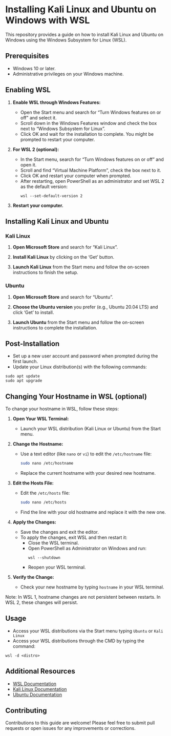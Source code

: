 # Installing Kali Linux and Ubuntu on Windows with WSL

This repository provides a guide on how to install Kali Linux and Ubuntu on Windows using the Windows Subsystem for Linux (WSL).

## Prerequisites

- Windows 10 or later.
- Administrative privileges on your Windows machine.

## Enabling WSL

1. **Enable WSL through Windows Features:**
   - Open the Start menu and search for “Turn Windows features on or off” and select it.
   - Scroll down in the Windows Features window and check the box next to “Windows Subsystem for Linux”.
   - Click OK and wait for the installation to complete. You might be prompted to restart your computer.

2. **For WSL 2 (optional):** 
   - In the Start menu, search for “Turn Windows features on or off” and open it.
   - Scroll and find “Virtual Machine Platform”, check the box next to it.
   - Click OK and restart your computer when prompted.
   - After restarting, open PowerShell as an administrator and set WSL 2 as the default version:
     ```
     wsl --set-default-version 2
     ```

3. **Restart your computer.**

## Installing Kali Linux and Ubuntu

### Kali Linux

1. **Open Microsoft Store** and search for “Kali Linux”.

2. **Install Kali Linux** by clicking on the ‘Get’ button.

3. **Launch Kali Linux** from the Start menu and follow the on-screen instructions to finish the setup.

### Ubuntu

1. **Open Microsoft Store** and search for “Ubuntu”.

2. **Choose the Ubuntu version** you prefer (e.g., Ubuntu 20.04 LTS) and click ‘Get’ to install.

3. **Launch Ubuntu** from the Start menu and follow the on-screen instructions to complete the installation.

## Post-Installation

- Set up a new user account and password when prompted during the first launch.
- Update your Linux distribution(s) with the following commands:
```
sudo apt update
sudo apt upgrade
```

## Changing Your Hostname in WSL (optional)

To change your hostname in WSL, follow these steps:

1. **Open Your WSL Terminal:**
   - Launch your WSL distribution (Kali Linux or Ubuntu) from the Start menu.

2. **Change the Hostname:**
   - Use a text editor (like `nano` or `vi`) to edit the `/etc/hostname` file:
     ```bash
     sudo nano /etc/hostname
     ```
   - Replace the current hostname with your desired new hostname.

3. **Edit the Hosts File:**
   - Edit the `/etc/hosts` file:
     ```bash
     sudo nano /etc/hosts
     ```
   - Find the line with your old hostname and replace it with the new one.

4. **Apply the Changes:**
   - Save the changes and exit the editor.
   - To apply the changes, exit WSL and then restart it:
     - Close the WSL terminal.
     - Open PowerShell as Administrator on Windows and run:
       ```
       wsl --shutdown
       ```
     - Reopen your WSL terminal.

5. **Verify the Change:**
   - Check your new hostname by typing `hostname` in your WSL terminal.

Note: In WSL 1, hostname changes are not persistent between restarts. In WSL 2, these changes will persist.

## Usage

- Access your WSL distributions via the Start menu typing ```Ubuntu``` or ```Kali Linux```
- Access your WSL distributions through the CMD by typing the command:
```
wsl -d <distro>
```

## Additional Resources

- [WSL Documentation](https://docs.microsoft.com/en-us/windows/wsl/)
- [Kali Linux Documentation](https://www.kali.org/docs/)
- [Ubuntu Documentation](https://ubuntu.com/tutorials/command-line-for-beginners)

## Contributing

Contributions to this guide are welcome! Please feel free to submit pull requests or open issues for any improvements or corrections.

